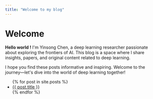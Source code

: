 ```yaml
---
title: "Welcome to my blog"
---
```


# Welcome

**Hello world !** I'm Yinsong Chen, a deep learning researcher passionate about exploring the frontiers of AI. This blog is a space where I share insights, papers, and original content related to deep learning.

I hope you find these posts informative and inspiring. Welcome to the journey—let's dive into the world of deep learning together!

<ul>
  {% for post in site.posts %}
    <li>
      <a href="{{ post.url }}">{{ post.title }}</a>
    </li>
  {% endfor %}
</ul>